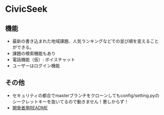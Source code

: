 # CivicSeek

## 機能
- 最新の書き込まれた地域課題、人気ランキングなどでの並び順を変えることができる。
- 課題の検索機能もあり
- 電話機能（仮）: ボイスチャット
- ユーザーはログイン機能

## その他
- セキュリティの都合でmasterブランチをクローンしてもconfig/setting.pyのシークレットキーを抜いてるので動きません！悪しからず！
- [開発者用README](./README_dev.md)
